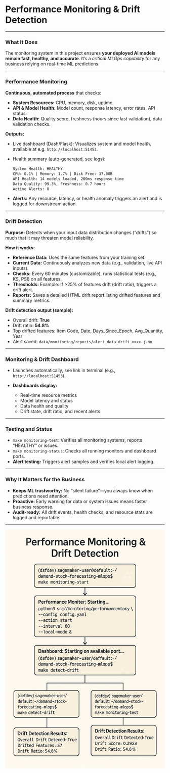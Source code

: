

# Performance Monitoring & Drift Detection

---

### **What It Does**

The monitoring system in this project ensures **your deployed AI models remain fast, healthy, and accurate**. It’s a *critical MLOps capability* for any business relying on real-time ML predictions.

---

### **Performance Monitoring**

**Continuous, automated process** that checks:

* **System Resources:** CPU, memory, disk, uptime.
* **API & Model Health:** Model count, response latency, error rates, API status.
* **Data Health:** Quality score, freshness (hours since last validation), data validation checks.

**Outputs:**

* Live dashboard (Dash/Flask): Visualizes system and model health, available at e.g. `http://localhost:51453`.
* Health summary (auto-generated, see logs):

  ```
  System Health: HEALTHY
  CPU: 0.1% | Memory: 1.7% | Disk Free: 37.0GB
  API Health: 14 models loaded, 200ms response time
  Data Quality: 99.3%, Freshness: 0.7 hours
  Active Alerts: 0
  ```
* **Alerts:** Any resource, latency, or health anomaly triggers an alert and is logged for downstream action.

---

### **Drift Detection**

**Purpose:** Detects when your input data distribution changes (“drifts”) so much that it may threaten model reliability.

**How it works:**

* **Reference Data:** Uses the same features from your training set.
* **Current Data:** Continuously analyzes new data (e.g., validation, live API inputs).
* **Checks:** Every 60 minutes (customizable), runs statistical tests (e.g., KS, PSI) on all features.
* **Thresholds:** Example: If >25% of features drift (drift ratio), triggers a drift alert.
* **Reports:** Saves a detailed HTML drift report listing drifted features and summary metrics.

**Drift detection output (sample):**

* Overall drift: **True**
* Drift ratio: **54.8%**
* Top drifted features: Item Code, Date, Days\_Since\_Epoch, Avg\_Quantity, Year
* Alert saved: `data/monitoring/reports/alert_data_drift_xxxx.json`

---

### **Monitoring & Drift Dashboard**

* Launches automatically, see link in terminal (e.g., `http://localhost:51453`).
* **Dashboards display:**

  * Real-time resource metrics
  * Model latency and status
  * Data health and quality
  * Drift state, drift ratio, and recent alerts

---

### **Testing and Status**

* `make monitoring-test`: Verifies all monitoring systems, reports “HEALTHY” or issues.
* `make monitoring-status`: Checks all running monitors and dashboard ports.
* **Alert testing:** Triggers alert samples and verifies local alert logging.

---

### **Why It Matters for the Business**

* **Keeps ML trustworthy:** No “silent failure”—you always know when predictions need attention.
* **Proactive:** Early warning for data or system issues means faster business response.
* **Audit-ready:** All drift events, health checks, and resource stats are logged and reportable.

---
![Performance Monitor Drift Detection](./images/perf_monitor_drift_detect.png)
